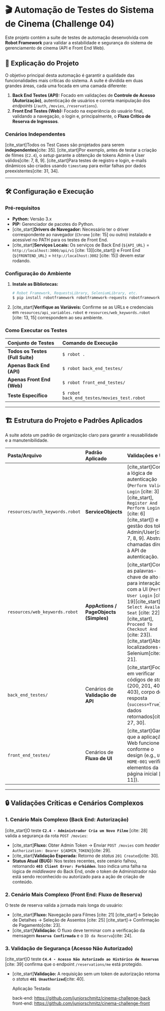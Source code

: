 

# 🎬 Automação de Testes do Sistema de Cinema (Challenge 04)

Este projeto contém a suíte de testes de automação desenvolvida com **Robot Framework** para validar a estabilidade e segurança do sistema de gerenciamento de cinema (API e Front End Web).

## 🎯 Explicação do Projeto

O objetivo principal desta automação é garantir a qualidade das funcionalidades mais críticas do sistema. A suíte é dividida em duas grandes áreas, cada uma focada em uma camada diferente:

1.  **Back End Testes (API):** Focado em validações de **Controle de Acesso (Autorização)**, autenticação de usuários e correta manipulação dos *endpoints* (`/auth`, `/movies`, `/reservations`).
2.  **Front End Testes (Web):** Focado na experiência do usuário final, validando a navegação, o login e, principalmente, o **Fluxo Crítico de Reserva de Ingressos**.

### Cenários Independentes

[cite\_start]Todos os Test Cases são projetados para serem **independentes**[cite: 35]. [cite\_start]Por exemplo, antes de testar a criação de filmes (`C2.4`), o *setup* garante a obtenção de tokens Admin e User válidos[cite: 7, 8, 9]. [cite\_start]Para testes de registro e login, e-mails dinâmicos são criados usando `timestamp` para evitar falhas por dados preexistentes[cite: 31, 34].

-----

## 🛠️ Configuração e Execução

### Pré-requisitos

  * **Python:** Versão 3.x
  * **PIP:** Gerenciador de pacotes do Python.
  * [cite\_start]**Drivers de Navegador:** Necessário ter o driver correspondente ao navegador (`Chrome` [cite: 15] ou outro) instalado e acessível no PATH para os testes de Front End.
  * [cite\_start]**Serviços Locais:** Os serviços de Back End (`${API_URL}` = `http://localhost:3000/api/v1` [cite: 13][cite\_start]) e Front End (`${FRONTEND_URL}` = `http://localhost:3002` [cite: 15]) devem estar rodando.

### Configuração do Ambiente

1.  **Instale as Bibliotecas:**
    ```bash
    # Robot Framework, RequestsLibrary, SeleniumLibrary, etc.
    $ pip install robotframework robotframework-requests robotframework-seleniumlibrary
    ```
2.  [cite\_start]**Verifique as Variáveis:** Confirme se as URLs e credenciais em `resources/api_variables.robot` e `resources/web_keywords.robot` [cite: 13, 15] correspondem ao seu ambiente.

### Como Executar os Testes

| Conjunto de Testes | Comando de Execução |
| :--- | :--- |
| **Todos os Testes (Full Suite)** | `$ robot .` |
| **Apenas Back End (API)** | `$ robot back_end_testes/` |
| **Apenas Front End (Web)** | `$ robot front_end_testes/` |
| **Teste Específico** | `$ robot back_end_testes/movies_test.robot` |

-----

## 🏗️ Estrutura do Projeto e Padrões Aplicados

A suíte adota um padrão de organização claro para garantir a reusabilidade e a manutenibilidade.

| Pasta/Arquivo | Padrão Aplicado | Validações e Uso |
| :--- | :--- | :--- |
| `resources/auth_keywords.robot` | **ServiceObjects** | [cite\_start]Contém a lógica de autenticação (`Perform Valid Login` [cite: 3][cite\_start], `Register And Perform Login` [cite: 6][cite\_start]) e a gestão dos tokens Admin/User[cite: 7, 8, 9]. Abstrai chamadas diretas à API de autenticação. |
| `resources/web_keywords.robot` | **AppActions / PageObjects (Simples)** | [cite\_start]Contém as palavras-chave de alto nível para interação com a UI (`Perform User Login` [cite: 19][cite\_start], `Select Available Seat` [cite: 22][cite\_start], `Proceed To Checkout And Pay` [cite: 23]). [cite\_start]Abstrai localizadores do Selenium[cite: 21]. |
| `back_end_testes/` | Cenários de **Validação de API** | [cite\_start]Focado em verificar códigos de *status* (200, 201, 401, 403), corpo de resposta (`success=True`) e dados retornados[cite: 27, 30]. |
| `front_end_testes/` | Cenários de **Fluxo de UI** | [cite\_start]Garante que a aplicação Web funcione conforme o design (e.g., `US-HOME-001` verifica elementos da página inicial [cite: 11]). |

-----

## 🔒 Validações Críticas e Cenários Complexos

### 1\. Cenário Mais Complexo (Back End: Autorização)

[cite\_start]O teste **`C2.4 - Administrador Cria um Novo Filme`** [cite: 28] valida a segurança da rota `POST /movies`:

  * [cite\_start]**Fluxo:** Obter Admin Token -\> Enviar `POST /movies` com *header* `Authorization: Bearer ${ADMIN_TOKEN}`[cite: 29].
  * [cite\_start]**Validação Esperada:** Retorno de *status* `201 Created`[cite: 30].
  * **Status Atual (BUG):** Nos testes recentes, este cenário falhou, retornando **`403 Client Error: Forbidden`**. Isso indica uma falha na lógica de *middleware* do Back End, onde o token de Administrador não está sendo reconhecido ou autorizado para a ação de criação de conteúdo.

### 2\. Cenário Mais Complexo (Front End: Fluxo de Reserva)

O teste de reserva valida a jornada mais longa do usuário:

  * [cite\_start]**Fluxo:** Navegação para Filmes [cite: 21] [cite\_start]-\> Seleção de Detalhes -\> Seleção de Assentos [cite: 25] [cite\_start]-\> Confirmação de Pagamento[cite: 23].
  * [cite\_start]**Validação:** O fluxo deve terminar com a verificação da mensagem **`Reserva Confirmada`** e o `ID da Reserva`[cite: 24].

### 3\. Validação de Segurança (Acesso Não Autorizado)

[cite\_start]O teste **`C4.4 - Acesso Não Autorizado ao Histórico de Reservas`** [cite: 39] confirma que o endpoint `/reservations/me` está protegido.

  * [cite\_start]**Validação:** A requisição sem um token de autorização retorna o *status* **`401 Unauthorized`**[cite: 40].

    Aplicação Testada:

    back-end: https://github.com/juniorschmitz/cinema-challenge-back
    front-end: https://github.com/juniorschmitz/cinema-challenge-front
